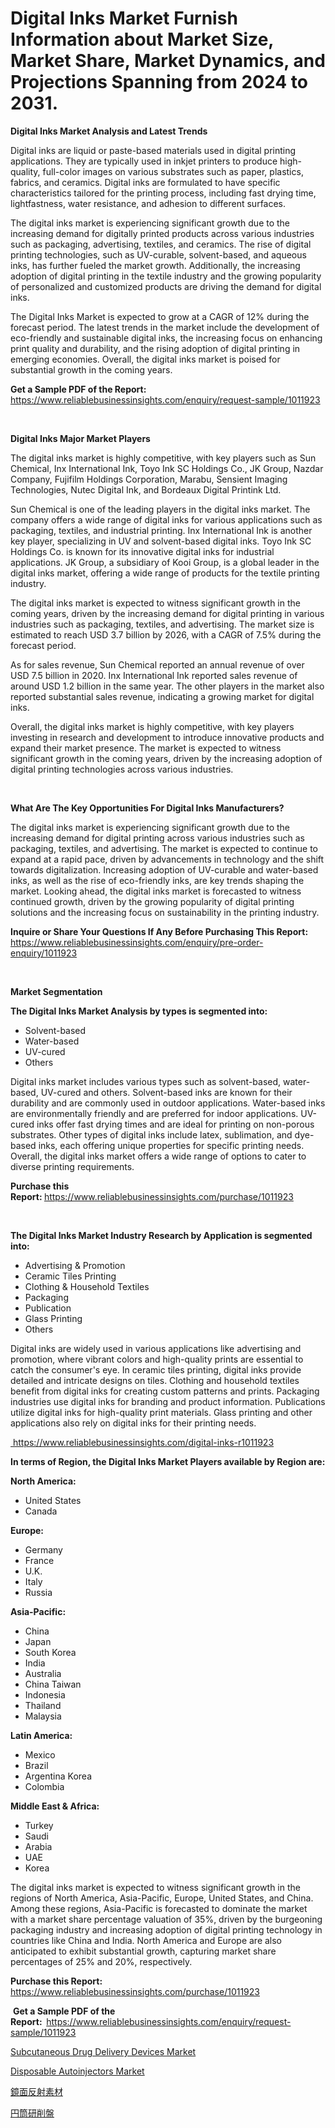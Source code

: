 <p><h1>Digital Inks Market Furnish Information about Market Size, Market Share, Market Dynamics, and Projections Spanning from 2024 to 2031.</h1></p><p><strong>Digital Inks Market Analysis and Latest Trends</strong></p>
<p><p>Digital inks are liquid or paste-based materials used in digital printing applications. They are typically used in inkjet printers to produce high-quality, full-color images on various substrates such as paper, plastics, fabrics, and ceramics. Digital inks are formulated to have specific characteristics tailored for the printing process, including fast drying time, lightfastness, water resistance, and adhesion to different surfaces.</p><p>The digital inks market is experiencing significant growth due to the increasing demand for digitally printed products across various industries such as packaging, advertising, textiles, and ceramics. The rise of digital printing technologies, such as UV-curable, solvent-based, and aqueous inks, has further fueled the market growth. Additionally, the increasing adoption of digital printing in the textile industry and the growing popularity of personalized and customized products are driving the demand for digital inks.</p><p>The Digital Inks Market is expected to grow at a CAGR of 12% during the forecast period. The latest trends in the market include the development of eco-friendly and sustainable digital inks, the increasing focus on enhancing print quality and durability, and the rising adoption of digital printing in emerging economies. Overall, the digital inks market is poised for substantial growth in the coming years.</p></p>
<p><strong>Get a Sample PDF of the Report:&nbsp;</strong> <a href="https://www.reliablebusinessinsights.com/enquiry/request-sample/1011923">https://www.reliablebusinessinsights.com/enquiry/request-sample/1011923</a></p>
<p>&nbsp;</p>
<p><strong>Digital Inks Major Market Players</strong></p>
<p><p>The digital inks market is highly competitive, with key players such as Sun Chemical, Inx International Ink, Toyo Ink SC Holdings Co., JK Group, Nazdar Company, Fujifilm Holdings Corporation, Marabu, Sensient Imaging Technologies, Nutec Digital Ink, and Bordeaux Digital Printink Ltd.</p><p>Sun Chemical is one of the leading players in the digital inks market. The company offers a wide range of digital inks for various applications such as packaging, textiles, and industrial printing. Inx International Ink is another key player, specializing in UV and solvent-based digital inks. Toyo Ink SC Holdings Co. is known for its innovative digital inks for industrial applications. JK Group, a subsidiary of Kooi Group, is a global leader in the digital inks market, offering a wide range of products for the textile printing industry.</p><p>The digital inks market is expected to witness significant growth in the coming years, driven by the increasing demand for digital printing in various industries such as packaging, textiles, and advertising. The market size is estimated to reach USD 3.7 billion by 2026, with a CAGR of 7.5% during the forecast period.</p><p>As for sales revenue, Sun Chemical reported an annual revenue of over USD 7.5 billion in 2020. Inx International Ink reported sales revenue of around USD 1.2 billion in the same year. The other players in the market also reported substantial sales revenue, indicating a growing market for digital inks.</p><p>Overall, the digital inks market is highly competitive, with key players investing in research and development to introduce innovative products and expand their market presence. The market is expected to witness significant growth in the coming years, driven by the increasing adoption of digital printing technologies across various industries.</p></p>
<p>&nbsp;</p>
<p><strong>What Are The Key Opportunities For Digital Inks Manufacturers?</strong></p>
<p><p>The digital inks market is experiencing significant growth due to the increasing demand for digital printing across various industries such as packaging, textiles, and advertising. The market is expected to continue to expand at a rapid pace, driven by advancements in technology and the shift towards digitalization. Increasing adoption of UV-curable and water-based inks, as well as the rise of eco-friendly inks, are key trends shaping the market. Looking ahead, the digital inks market is forecasted to witness continued growth, driven by the growing popularity of digital printing solutions and the increasing focus on sustainability in the printing industry.</p></p>
<p><strong>Inquire or Share Your Questions If Any Before Purchasing This Report:</strong> <a href="https://www.reliablebusinessinsights.com/enquiry/pre-order-enquiry/1011923">https://www.reliablebusinessinsights.com/enquiry/pre-order-enquiry/1011923</a></p>
<p>&nbsp;</p>
<p><strong>Market Segmentation</strong></p>
<p><strong>The Digital Inks Market Analysis by types is segmented into:</strong></p>
<p><ul><li>Solvent-based</li><li>Water-based</li><li>UV-cured</li><li>Others</li></ul></p>
<p><p>Digital inks market includes various types such as solvent-based, water-based, UV-cured and others. Solvent-based inks are known for their durability and are commonly used in outdoor applications. Water-based inks are environmentally friendly and are preferred for indoor applications. UV-cured inks offer fast drying times and are ideal for printing on non-porous substrates. Other types of digital inks include latex, sublimation, and dye-based inks, each offering unique properties for specific printing needs. Overall, the digital inks market offers a wide range of options to cater to diverse printing requirements.</p></p>
<p><strong>Purchase this Report:&nbsp;</strong><a href="https://www.reliablebusinessinsights.com/purchase/1011923">https://www.reliablebusinessinsights.com/purchase/1011923</a></p>
<p>&nbsp;</p>
<p><strong>The Digital Inks Market Industry Research by Application is segmented into:</strong></p>
<p><ul><li>Advertising & Promotion</li><li>Ceramic Tiles Printing</li><li>Clothing & Household Textiles</li><li>Packaging</li><li>Publication</li><li>Glass Printing</li><li>Others</li></ul></p>
<p><p>Digital inks are widely used in various applications like advertising and promotion, where vibrant colors and high-quality prints are essential to catch the consumer's eye. In ceramic tiles printing, digital inks provide detailed and intricate designs on tiles. Clothing and household textiles benefit from digital inks for creating custom patterns and prints. Packaging industries use digital inks for branding and product information. Publications utilize digital inks for high-quality print materials. Glass printing and other applications also rely on digital inks for their printing needs.</p></p>
<p><a href="https://www.reliablebusinessinsights.com/digital-inks-r1011923">&nbsp;https://www.reliablebusinessinsights.com/digital-inks-r1011923</a></p>
<p><strong>In terms of Region, the Digital Inks Market Players available by Region are:</strong></p>
<p>
    <p> <strong> North America: </strong>
        <ul>
            <li>United States</li>
            <li>Canada</li>
        </ul>
        </p> 
    <p> <strong> Europe: </strong>
        <ul>
            <li>Germany</li>
            <li>France</li>
            <li>U.K.</li>
            <li>Italy</li>
            <li>Russia</li>
        </ul>
        </p> 
    <p> <strong> Asia-Pacific: </strong>
        <ul>
            <li>China</li>
            <li>Japan</li>
            <li>South Korea</li>
            <li>India</li>
            <li>Australia</li>
            <li>China Taiwan</li>
            <li>Indonesia</li>
            <li>Thailand</li>
            <li>Malaysia</li>
        </ul>
        </p> 
    <p> <strong> Latin America: </strong>
        <ul>
            <li>Mexico</li>
            <li>Brazil</li>
            <li>Argentina Korea</li>
            <li>Colombia</li>
        </ul>
        </p> 
    <p> <strong> Middle East & Africa: </strong>
        <ul>
            <li>Turkey</li>
            <li>Saudi</li>
            <li>Arabia</li>
            <li>UAE</li>
            <li>Korea</li>
        </ul>
    </p>
    </p>
<p><p>The digital inks market is expected to witness significant growth in the regions of North America, Asia-Pacific, Europe, United States, and China. Among these regions, Asia-Pacific is forecasted to dominate the market with a market share percentage valuation of 35%, driven by the burgeoning packaging industry and increasing adoption of digital printing technology in countries like China and India. North America and Europe are also anticipated to exhibit substantial growth, capturing market share percentages of 25% and 20%, respectively.</p></p>
<p><strong>Purchase this Report: </strong><a href="https://www.reliablebusinessinsights.com/purchase/1011923">https://www.reliablebusinessinsights.com/purchase/1011923</a></p>
<p>&nbsp;<strong>Get a Sample PDF of the Report:&nbsp;&nbsp;</strong><a href="https://www.reliablebusinessinsights.com/enquiry/request-sample/1011923">https://www.reliablebusinessinsights.com/enquiry/request-sample/1011923</a></p>
<p><strong></strong></p>
<p><p><a href="https://github.com/nicholepatriciadoylenwnrjr0/Market-Research-Report-List-3/blob/main/subcutaneous-drug-delivery-devices-market.md">Subcutaneous Drug Delivery Devices Market</a></p><p><a href="https://github.com/ayamgoreng5458/Market-Research-Report-List-1/blob/main/disposable-autoinjectors-market.md">Disposable Autoinjectors Market</a></p><p><a href="https://github.com/AdellaPrice2023/Market-Research-Report-List-2/blob/main/9936604173193.md">鏡面反射素材</a></p><p><a href="https://github.com/AbigaleHuel/Market-Research-Report-List-1/blob/main/2300989173194.md">円筒研削盤</a></p></p>